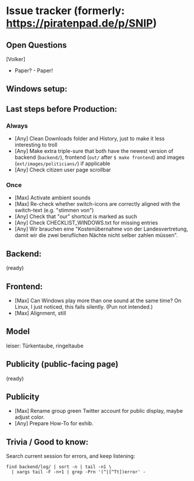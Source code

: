 # Issue tracker (formerly: https://piratenpad.de/p/SNIP)

## Open Questions

[Volker]
- Paper? - Paper!

## Windows setup:

## Last steps before Production:

### Always

- [Any] Clean Downloads folder and History, just to make it less interesting to troll
- [Any] Make extra triple-sure that both have the newest version of backend (`backend/`),
        frontend (`out/` after `$ make frontend`) and images (`ext/images/politicians/`) if applicable
- [Any] Check citizen user page scrollbar

### Once

- [Max] Activate ambient sounds
- [Max] Re-check whether switch-icons are correctly aligned with the switch-text (e.g. "stimmen von")
- [Any] Check that "our" shortcut is marked as such
- [Any] Check CHECKLIST_WINDOWS.txt for missing entries
- [Any] Wir brauchen eine "Kostenübernahme von der Landesvertretung,
        damit wir die zwei beruflichen Nächte nicht selber zahlen müssen".

## Backend:

(ready)

## Frontend:

- [Max] Can Windows play more than one sound at the same time?
        On Linux, I just noticed, this fails silently. (Pun not intended.)
- [Max] Alignment, still

## Model

leiser:
    Türkentaube, ringeltaube

## Publicity (public-facing page)

(ready)

## Publicity

- [Max] Rename group green Twitter account for public display, maybe adjust color.
- [Any] Prepare How-To for exhib.

## Trivia / Good to know:

Search current session for errors, and keep listening:

    find backend/log/ | sort -n | tail -n1 \
      | xargs tail -F -n+1 | grep -Prn '(^|[^Tt])error' -
